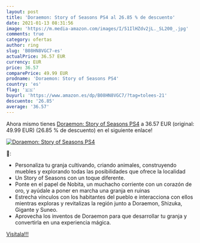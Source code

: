 ```yaml
---
layout: post
title: 'Doraemon: Story of Seasons PS4 al 26.85 % de descuento'
date: 2021-01-13 08:31:56
image: 'https://m.media-amazon.com/images/I/51IlHZdv2jL._SL200_.jpg'
comments: true
category: ofertas
author: ring
slug: 'B08HN8VGC7-es'
actualPrice: 36.57 EUR
currency: EUR
price: 36.57
comparePrice: 49.99 EUR
prodname: 'Doraemon: Story of Seasons PS4'
country: 'es'
flag: '🇪🇸'
buyurl: 'https://www.amazon.es/dp/B08HN8VGC7/?tag=tolees-21'
descuento: '26.85'
average: '36.57'
---
```


Ahora mismo tienes [Doraemon: Story of Seasons PS4](https://www.amazon.es/dp/B08HN8VGC7/?tag=tolees-21) a 36.57 EUR (original: 49.99 EUR) (26.85 %  de descuento) en el siguiente enlace!

[![Doraemon: Story of Seasons PS4](https://m.media-amazon.com/images/I/51IlHZdv2jL._SL200_.jpg)](https://www.amazon.es/dp/B08HN8VGC7/?tag=tolees-21)

🔎:

- Personaliza tu granja cultivando, criando animales, construyendo muebles y explorando todas las posibilidades que ofrece la localidad
- Un Story of Seasons con un toque diferente.
- Ponte en el papel de Nobita, un muchacho corriente con un corazón de oro, y ayúdale a poner en marcha una granja en ruinas
- Estrecha vínculos con los habitantes del pueblo e interacciona con ellos mientras exploras y revitalizas la región junto a Doraemon, Shizuka, Gigante y Suneo.
- Aprovecha los inventos de Doraemon para que desarrollar tu granja y convertirla en una experiencia mágica.

[Visítala!!!](https://www.amazon.es/dp/B08HN8VGC7/?tag=tolees-21)
